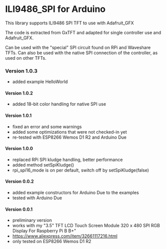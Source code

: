 # ILI9486_SPI for Arduino

This library supports ILI9486 SPI TFT to use with Adafruit_GFX

The code is extracted from GxTFT and adapted for single controller use and Adafruit_GFX.

Can be used with the "special" SPI circuit found on RPi and Waveshare TFTs.
Can also be used with the native SPI connection of the controller, as used on other TFTs.

### Version 1.0.3
- added example HelloWorld
#### Version 1.0.2
- added 18-bit color handling for native SPI use
#### Version 1.0.1
- fixed an error and some warnings
- added some optimizations that were not checked-in yet
- re-tested with ESP8266 Wemos D1 R2 and Arduino Due
#### Version 1.0.0
- replaced RPi SPI kludge handling, better performance
- added method setSpiKludge() 
- rpi_spi16_mode is on per default, switch off by setSpiKludge(false)
#### Version 0.0.2
- added example constructors for Arduino Due to the examples
- tested with Arduino Due
#### Version 0.0.1
- preliminary version
- works with my "3.5" TFT LCD Touch Screen Module 320 x 480 SPI RGB Display For Raspberry Pi B B+"
- https://www.aliexpress.com/item/32661117216.html
- only tested on ESP8266 Wemos D1 R2
